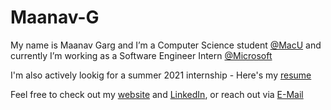 # Maanav-G

My name is Maanav Garg and I’m a Computer Science student [@MacU](https://www.eng.mcmaster.ca/cas/programs/degree-options/basc/computer-science) and currently I’m working as a Software Engineer Intern [@Microsoft](https://www.microsoft.com/en-ca)

I'm also actively lookig for a summer 2021 internship - Here's my [resume](https://maanavgarg.com/files/Resume.pdf)

Feel free to check out my [website](https://maanavgarg.com) and [LinkedIn](https://www.linkedin.com/in/maanavgarg/), or reach out via [E-Mail](mailto:maanavgarg@icloud.com)


